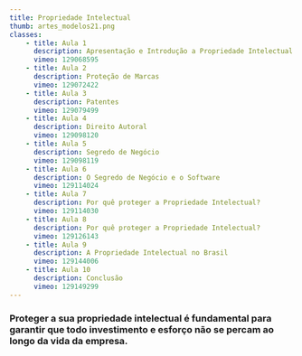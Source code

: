 ```yaml
---
title: Propriedade Intelectual
thumb: artes_modelos21.png
classes:
    - title: Aula 1
      description: Apresentação e Introdução a Propriedade Intelectual
      vimeo: 129068595
    - title: Aula 2
      description: Proteção de Marcas
      vimeo: 129072422
    - title: Aula 3
      description: Patentes
      vimeo: 129079499
    - title: Aula 4
      description: Direito Autoral
      vimeo: 129098120
    - title: Aula 5
      description: Segredo de Negócio
      vimeo: 129098119
    - title: Aula 6
      description: O Segredo de Negócio e o Software
      vimeo: 129114024
    - title: Aula 7
      description: Por quê proteger a Propriedade Intelectual?
      vimeo: 129114030
    - title: Aula 8
      description: Por quê proteger a Propriedade Intelectual?
      vimeo: 129126143
    - title: Aula 9
      description: A Propriedade Intelectual no Brasil
      vimeo: 129144006
    - title: Aula 10
      description: Conclusão
      vimeo: 129149299
---
```

<h3>Proteger a sua propriedade intelectual é fundamental para garantir que todo investimento e esforço não se percam ao longo da vida da empresa.</h3>
